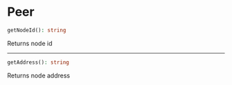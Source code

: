 # Peer


```php
getNodeId(): string
```
Returns node id

---
```php
getAddress(): string
```
Returns node address
